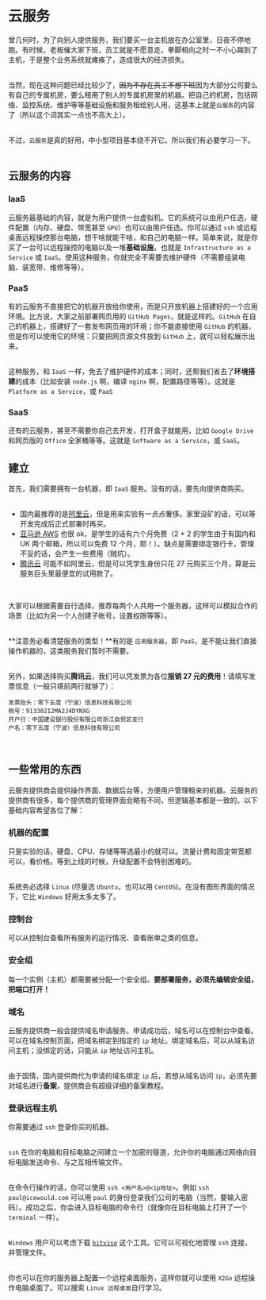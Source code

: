 # 云服务

曾几何时，为了向别人提供服务，我们要买一台主机放在办公室里，日夜不停地跑。有时候，老板催大家下班，员工就是不愿意走，拳脚相向之时一不小心踹到了主机，于是整个业务系统就瘫痪了，造成很大的经济损失。  
<br>

当然，现在这种问题已经比较少了，<strike>因为不存在员工不想下班</strike>因为大部分公司要么有自己的专属机房，要么租用了别人的专属机房里的机器。把自己的机房，包括网络、监控系统、维护等等基础设施和服务租给别人用，这基本上就是`云服务`的内容了（所以这个词其实一点也不高大上）。  
<br>

不过，`云服务`是真的好用，中小型项目基本绕不开它。所以我们有必要学习一下。  
<br>


## 云服务的内容
### IaaS
云服务最基础的内容，就是为用户提供一台虚拟机。它的系统可以由用户任选，硬件配置（内存、硬盘、带宽甚至 `GPU`）也可以由用户任选。你可以通过 `ssh` 或远程桌面远程操控那台电脑，想干啥就能干啥，和自己的电脑一样。简单来说，就是你买了一台可以远程操控的电脑以及一堆**基础设施**，也就是 `Infrastructure as a Service` 或 `IaaS`。使用这种服务，你就完全不需要去维护硬件（不需要组装电脑、装宽带、维修等等）。

### PaaS

有的云服务不直接把它的机器开放给你使用，而是只开放机器上搭建好的一个应用环境。比方说，大家之前部署网页用的 `GitHub Pages`，就是这样的。`GitHub` 在自己的机器上，搭建好了一套发布网页用的环境；你不能直接使用 `GitHub` 的机器，但是你可以使用它的环境：只要把网页源文件放到 `GitHub` 上，就可以轻松展示出来。  
<br>

这种服务，和 `IaaS` 一样，免去了维护硬件的成本；同时，还帮我们省去了**环境搭建**的成本（比如安装 `node.js` 啊，编译 `nginx` 啊，配置路径等等）。这就是 `Platform as a Service`，或 `PaaS`

### SaaS
还有的云服务，甚至不需要你自己去开发，打开盒子就能用，比如 `Google Drive` 和网页版的 `Office` 全家桶等等。这就是 `Software as a Service`，或 `SaaS`。


## 建立
首先，我们需要拥有一台机器，即 `IaaS` 服务。没有的话，要先向提供商购买。  
<br>

- 国内最推荐的是[阿里云](https://www.aliyun.com/)，但是用来实验有一点点奢侈。家里没矿的话，可以等开发完成后正式部署时再买。
- [亚马逊 AWS](https://aws.amazon.com/cn/) 也很 ok，是学生的话有六个月免费（2 + 2 的学生由于有国内和 UK 两个邮箱，所以可以免费 12 个月，耶！）。缺点是需要绑定银行卡，管理不妥的话，会产生一些费用（贼坑）。
- [腾讯云](https://cloud.tencent.com/act/campus) 可能不如阿里云，但是可以凭学生身份只花 27 元购买三个月，算是云服务巨头里最便宜的试用款了。
<br>

大家可以根据需要自行选择。推荐每两个人共用一个服务器，这样可以模拟合作的场景（比如为另一个人创建子帐号，设置权限等等）。  
<br>

**注意务必看清楚服务的类型！**有的是 `应用服务器`，即 `PaaS`，是不能让我们直接操作机器的，这类服务我们暂时不需要。  
<br>

另外，如果选择购买**腾讯云**，我们可以凭发票为各位**报销 27 元的费用**！请填写发票信息（一般只填前两行就够了）：  
```
发票抬头：零下五度（宁波）信息科技有限公司
税号：91330212MA2J4DYNXG
开户行：中国建设银行股份有限公司浙江自贸区支行
户名：零下五度（宁波）信息科技有限公司
```
<br>

## 一些常用的东西

云服务提供商会提供操作界面、数据后台等，方便用户管理租来的机器。云服务的提供商有很多，每个提供商的管理界面会略有不同，但逻辑基本都是一致的。以下基础内容希望各位了解：

### 机器的配置
只是实验的话，硬盘、CPU、存储等等选最小的就可以。流量计费和固定带宽都可以，看价格。等到上线的时候，升级配置不会特别困难的。  
<br>

系统务必选择 `Linux` (尽量选 `Ubuntu`，也可以用 `CentOS`)。在没有图形界面的情况下，它比 `Windows` 好用太多太多了。

### 控制台
可以从控制台查看所有服务的运行情况、查看账单之类的信息。

### 安全组
每一个实例（主机）都需要被分配一个安全组。**要部署服务，必须先编辑安全组，把端口打开！**

### 域名
云服务提供商一般会提供域名申请服务。申请成功后，域名可以在控制台中查看。可以在域名控制页面，把域名绑定到指定的 `ip` 地址。绑定域名后，可以从域名访问主机；没绑定的话，只能从 `ip` 地址访问主机。  
<br>

由于国情，国内提供商代为申请的域名绑定 `ip` 后，若想从域名访问 `ip`，必须先要对域名进行**备案**，提供商会有超级详细的备案教程。

### 登录远程主机
你需要通过 `ssh` 登录你买的机器。  
<br>

`ssh` 在你的电脑和目标电脑之间建立一个加密的隧道，允许你的电脑通过网络向目标电脑发送命令、与之互相传输文件。  
<br>

在命令行操作的话，你可以使用 `ssh <用户名>@<ip地址>`。例如 `ssh paul@icewould.com` 可以用 `paul` 的身份登录我们公司的电脑（当然，要输入密码）。成功之后，你会进入目标电脑的命令行（就像你在目标电脑上打开了一个 `terminal` 一样）。  
<br>

`Windows` 用户可以考虑下载 [`bitvise`](https://www.bitvise.com/) 这个工具。它可以可视化地管理 `ssh` 连接，并管理文件。  
<br>

你也可以在你的服务器上配置一个远程桌面服务，这样你就可以使用 `X2Go` 远程操作电脑桌面了。可以搜索 `Linux 远程桌面`自行学习。
